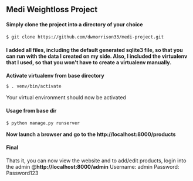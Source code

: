## Medi Weightloss Project

#### Simply clone the project into a directory of your choice

```sh
$ git clone https://github.com/dwmorrison33/medi-project.git
```

#### I added all files, including the default generated sqlite3 file, so that you can run with the data I created on my side. Also, I included the virtualenv that I used, so that you won't have to create a virtualenv manually.

**Activate virtualenv from base directory**
```sh
$ . venv/bin/activate
```
Your virtual environment should now be activated

#### Usage from base dir

```sh
$ python manage.py runserver
```
**Now launch a browser and go to the http://localhost:8000/products**

#### Final
Thats it, you can now view the website and to add/edit products, login into the admin @**http://localhost:8000/admin**
Username: admin
Password: Password123
